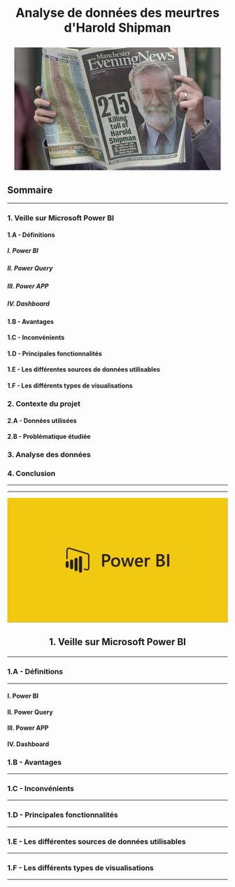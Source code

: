 # **<p align="center">Analyse de données des meurtres d'Harold Shipman</p>**

<p align="center">
  <img src="Pictures\news-paper.jpg"/>
</p>

## **Sommaire**
---
### **1. Veille sur Microsoft Power BI**

#### **1.A - Définitions**

##### **I.  Power BI**
##### **II. Power Query**
##### **III. Power APP**
##### **IV. Dashboard**

#### **1.B - Avantages**

#### **1.C - Inconvénients**

#### **1.D - Principales fonctionnalités**

#### **1.E - Les différentes sources de données utilisables**

#### **1.F - Les différents types de visualisations**

###  **2. Contexte du projet**

#### **2.A - Données utilisées**

#### **2.B - Problématique étudiée** 

### **3. Analyse des données** 

### **4.  Conclusion** 

---
---
![Power-BI-Cover](Pictures\power-bi-cover.jpg)


## **<p align="center">1. Veille sur Microsoft Power BI**
---
### **1.A - Définitions**
---
#### **I.  Power BI**
#### **II. Power Query**
#### **III. Power APP**
#### **IV. Dashboard**

### **1.B - Avantages**
---
### **1.C - Inconvénients**
---
### **1.D - Principales fonctionnalités**
---
### **1.E - Les différentes sources de données utilisables**
---
### **1.F - Les différents types de visualisations**
---